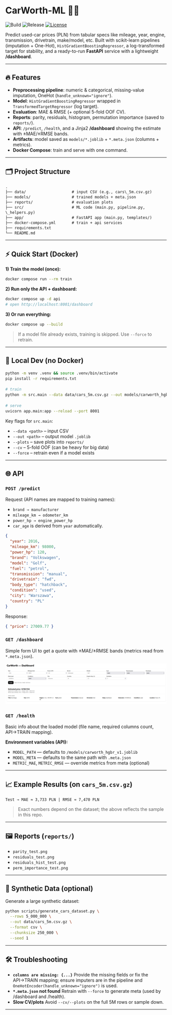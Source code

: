 # CarWorth-ML 🚗💸

![Build](https://github.com/SculptTechProject/CarWorth-ML/actions/workflows/ci-python.yml/badge.svg?branch=main)
![Release](https://img.shields.io/github/v/release/SculptTechProject/CarWorth-ML)
[![License](https://img.shields.io/github/license/SculptTechProject/CarWorth-ML)](https://github.com/SculptTechProject/CarWorth-ML/blob/main/LICENSE)

Predict used-car prices (PLN) from tabular specs like mileage, year, engine, transmission, drivetrain, make/model, etc.
Built with scikit-learn pipelines (imputation + One-Hot), `HistGradientBoostingRegressor`, a log-transformed target for stability, and a ready-to-run **FastAPI** service with a lightweight **/dashboard**.

---

## 🔥 Features

- **Preprocessing pipeline**: numeric & categorical, missing-value imputation, OneHot (`handle_unknown="ignore"`).
- **Model**: `HistGradientBoostingRegressor` wrapped in `TransformedTargetRegressor` (log target).
- **Evaluation**: MAE & RMSE (+ optional 5-fold OOF CV).
- **Reports**: parity, residuals, histogram, permutation importance (saved to `reports/`).
- **API**: `/predict`, `/health`, and a Jinja2 **/dashboard** showing the estimate with ±MAE/±RMSE bands.
- **Artifacts**: model saved as `models/*.joblib` + `*.meta.json` (columns + metrics).
- **Docker Compose**: train and serve with one command.

---

## 🗂 Project Structure

```
.
├── data/                    # input CSV (e.g., cars\_5m.csv.gz)
├── models/                  # trained models + meta.json
├── reports/                 # evaluation plots
├── src/                     # ML code (main.py, pipeline.py, \_helpers.py)
├── app/                     # FastAPI app (main.py, templates/)
├── docker-compose.yml       # train + api services
├── requirements.txt
└── README.md
```

---

## ⚡ Quick Start (Docker)

**1) Train the model (once):**

```bash
docker compose run --rm train
```

**2) Run only the API + dashboard:**

```bash
docker compose up -d api
# open http://localhost:8001/dashboard
```

**3) Or run everything:**

```bash
docker compose up --build
```

> If a model file already exists, training is skipped. Use `--force` to retrain.

---

## 🧪 Local Dev (no Docker)

```bash
python -m venv .venv && source .venv/bin/activate
pip install -r requirements.txt

# train
python -m src.main --data data/cars_5m.csv.gz --out models/carworth_hgbr_v1.joblib --plots

# serve
uvicorn app.main:app --reload --port 8001
```

Key flags for `src.main`:

* `--data <path>` – input CSV
* `--out <path>` – output model `.joblib`
* `--plots` – save plots into `reports/`
* `--cv` – 5-fold OOF (can be heavy for big data)
* `--force` – retrain even if a model exists

---

## 🌐 API

### `POST /predict`

Request (API names are mapped to training names):

* `brand → manufacturer`
* `mileage_km → odometer_km`
* `power_hp → engine_power_hp`
* `car_age` is derived from `year` automatically.

```json
{
  "year": 2016,
  "mileage_km": 98000,
  "power_hp": 120,
  "brand": "Volkswagen",
  "model": "Golf",
  "fuel": "petrol",
  "transmission": "manual",
  "drivetrain": "fwd",
  "body_type": "hatchback",
  "condition": "used",
  "city": "Warszawa",
  "country": "PL"
}
```

Response:

```json
{ "price": 27009.77 }
```

### `GET /dashboard`

Simple form UI to get a quote with ±MAE/±RMSE bands (metrics read from `*.meta.json`).

![1754869239779](images/readme/1754869239779.png)

### `GET /health`

Basic info about the loaded model (file name, required columns count, API→TRAIN mapping).

**Environment variables (API):**

* `MODEL_PATH` — defaults to `/models/carworth_hgbr_v1.joblib`
* `MODEL_META` — defaults to the same path with `.meta.json`
* `METRIC_MAE`, `METRIC_RMSE` — override metrics from meta (optional)

---

## 📈 Example Results (on `cars_5m.csv.gz`)

```
Test → MAE ≈ 3,733 PLN | RMSE ≈ 7,470 PLN
```

> Exact numbers depend on the dataset; the above reflects the sample in this repo.

---

## 🖼 Reports (`reports/`)

* `parity_test.png`
* `residuals_test.png`
* `residuals_hist_test.png`
* `perm_importance_test.png`

---

## 🧩 Synthetic Data (optional)

Generate a large synthetic dataset:

```bash
python scripts/generate_cars_dataset.py \
  --rows 5_000_000 \
  --out data/cars_5m.csv.gz \
  --format csv \
  --chunksize 250_000 \
  --seed 1
```

---

## 🛠 Troubleshooting

* **`columns are missing: {...}`**
  Provide the missing fields or fix the API→TRAIN mapping; ensure imputers are in the pipeline and `OneHotEncoder(handle_unknown="ignore")` is used.
* **`*.meta.json` not found**
  Retrain with `--force` to generate meta (used by /dashboard and /health).
* **Slow CV/plots**
  Avoid `--cv/--plots` on the full 5M rows or sample down.

---

